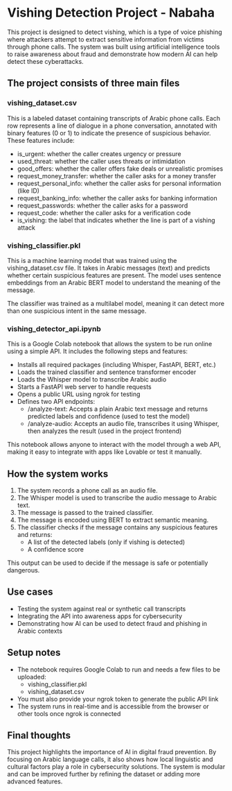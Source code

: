 # Vishing Detection Project - Nabaha

This project is designed to detect vishing, which is a type of voice phishing where attackers attempt to extract sensitive information from victims through phone calls. 
The system was built using artificial intelligence tools to raise awareness about fraud and demonstrate how modern AI can help detect these cyberattacks.

## The project consists of three main files
### vishing_dataset.csv
This is a labeled dataset containing transcripts of Arabic phone calls. Each row represents a line of dialogue in a phone conversation, annotated with binary features (0 or 1) to indicate the presence of suspicious behavior. These features include:

- is_urgent: whether the caller creates urgency or pressure
- used_threat: whether the caller uses threats or intimidation
- good_offers: whether the caller offers fake deals or unrealistic promises
- request_money_transfer: whether the caller asks for a money transfer
- request_personal_info: whether the caller asks for personal information (like ID)
- request_banking_info: whether the caller asks for banking information
- request_passwords: whether the caller asks for a password
- request_code: whether the caller asks for a verification code
- is_vishing: the label that indicates whether the line is part of a vishing attack

### vishing_classifier.pkl
This is a machine learning model that was trained using the vishing_dataset.csv file. It takes in Arabic messages (text) and predicts whether certain suspicious features are present. The model uses sentence embeddings from an Arabic BERT model to understand the meaning of the message.

The classifier was trained as a multilabel model, meaning it can detect more than one suspicious intent in the same message.

### vishing_detector_api.ipynb
This is a Google Colab notebook that allows the system to be run online using a simple API. It includes the following steps and features:

- Installs all required packages (including Whisper, FastAPI, BERT, etc.)
- Loads the trained classifier and sentence transformer encoder
- Loads the Whisper model to transcribe Arabic audio
- Starts a FastAPI web server to handle requests
- Opens a public URL using ngrok for testing
- Defines two API endpoints:
  - /analyze-text: Accepts a plain Arabic text message and returns predicted labels and confidence (used to test the model)
  - /analyze-audio: Accepts an audio file, transcribes it using Whisper, then analyzes the result (used in the project frontend)

This notebook allows anyone to interact with the model through a web API, making it easy to integrate with apps like Lovable or test it manually.

## How the system works

1. The system records a phone call as an audio file.
2. The Whisper model is used to transcribe the audio message to Arabic text.
3. The message is passed to the trained classifier.
4. The message is encoded using BERT to extract semantic meaning.
5. The classifier checks if the message contains any suspicious features and returns:
   - A list of the detected labels (only if vishing is detected)
   - A confidence score

This output can be used to decide if the message is safe or potentially dangerous.

## Use cases

- Testing the system against real or synthetic call transcripts
- Integrating the API into awareness apps for cybersecurity
- Demonstrating how AI can be used to detect fraud and phishing in Arabic contexts

## Setup notes

- The notebook requires Google Colab to run and needs a few files to be uploaded:
  - vishing_classifier.pkl
  - vishing_dataset.csv
- You must also provide your ngrok token to generate the public API link
- The system runs in real-time and is accessible from the browser or other tools once ngrok is connected

## Final thoughts

This project highlights the importance of AI in digital fraud prevention. By focusing on Arabic language calls, it also shows how local linguistic and cultural factors play a role in cybersecurity solutions. The system is modular and can be improved further by refining the dataset or adding more advanced features.
